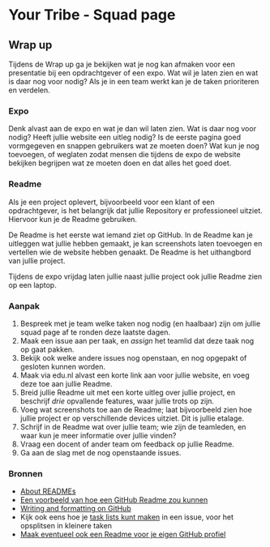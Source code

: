 # Your Tribe - Squad page

## Wrap up

Tijdens de Wrap up ga je bekijken wat je nog kan afmaken voor een presentatie bij een opdrachtgever of een expo.
Wat wil je laten zien en wat is daar nog voor nodig? 
Als je in een team werkt kan je de taken prioriteren en verdelen. 

### Expo

Denk alvast aan de expo en wat je dan wil laten zien. 
Wat is daar nog voor nodig? 
Heeft jullie website een uitleg nodig? Is de eerste pagina goed vormgegeven en snappen gebruikers wat ze moeten doen? 
Wat kun je nog toevoegen, of weglaten zodat mensen die tijdens de expo de website bekijken begrijpen wat ze moeten doen en dat alles het goed doet.

### Readme

Als je een project oplevert, bijvoorbeeld voor een klant of een opdrachtgever, is het belangrijk dat jullie Repository er professioneel uitziet. 
Hiervoor kun je de Readme gebruiken. 

De Readme is het eerste wat iemand ziet op GitHub. 
In de Readme kan je uitleggen wat jullie hebben gemaakt, je kan screenshots laten toevoegen en vertellen wie de website hebben genaakt. De Readme is het uithangbord van jullie project.

Tijdens de expo vrijdag laten jullie naast jullie project ook jullie Readme zien op een laptop.

### Aanpak

1. Bespreek met je team welke taken nog nodig (en haalbaar) zijn om jullie squad page af te ronden deze laatste dagen.
2. Maak een issue aan per taak, en _assign_ het teamlid dat deze taak nog op gaat pakken.
3. Bekijk ook welke andere issues nog openstaan, en nog opgepakt of gesloten kunnen worden.
4. Maak via edu.nl alvast een korte link aan voor jullie website, en voeg deze toe aan jullie Readme.
5. Breid jullie Readme uit met een korte uitleg over jullie project, en beschrijf _drie_ opvallende features, waar jullie trots op zijn.
6. Voeg wat screenshots toe aan de Readme; laat bijvoorbeeld zien hoe jullie project er op verschillende devices uitziet. Dit is jullie etalage.
7. Schrijf in de Readme wat over jullie team; wie zijn de teamleden, en waar kun je meer informatie over jullie vinden?
8. Vraag een docent of ander team om feedback op jullie Readme.
9. Ga aan de slag met de nog openstaande issues.

### Bronnen

- [About READMEs](https://docs.github.com/en/repositories/managing-your-repositorys-settings-and-features/customizing-your-repository/about-readmes)
- [Een voorbeeld van hoe een GitHub Readme zou kunnen](https://github.com/KoopReynders/the-client-case#readme)
- [Writing and formatting on GitHub](https://docs.github.com/en/get-started/writing-on-github/getting-started-with-writing-and-formatting-on-github)
- Kijk ook eens hoe je [task lists kunt maken](https://docs.github.com/en/get-started/writing-on-github/working-with-advanced-formatting/about-task-lists) in een issue, voor het opsplitsen in kleinere taken
- [Maak eventueel ook een Readme voor je eigen GitHub profiel](https://docs.github.com/en/account-and-profile/setting-up-and-managing-your-github-profile/customizing-your-profile/managing-your-profile-readme)
